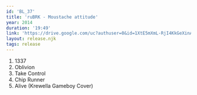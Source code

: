 ```yaml
---
id: 'BL_37'
title: 'ruBRK - Moustache attitude'
year: 2014
duration: '19:49'
link: 'https://drive.google.com/uc?authuser=0&id=1XtE5mXmL-RjI4KkGeXinAaTeJ0DFqy1_&export=download'
layout: release.njk
tags: release
---
```


01. 1337
02. Oblivion
03. Take Control
04. Chip Runner
05. Alive (Krewella Gameboy Cover)